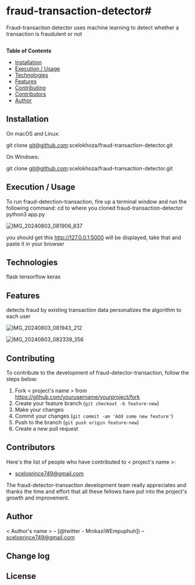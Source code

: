 # fraud-transaction-detector#


Fraud-transaction detector uses machine learning to detect whether a transaction is fraudulent or not


![]()

**Table of Contents**

- [Installation](#installation)
- [Execution / Usage](#execution--usage)
- [Technologies](#technologies)
- [Features](#features)
- [Contributing](#contributing)
- [Contributors](#contributors)
- [Author](#author)

## Installation

On macOS and Linux:

git clone git@github.com:scelokhoza/fraud-transaction-detector.git

On Windows:

git clone git@github.com:scelokhoza/fraud-transaction-detector.git

## Execution / Usage

To run fraud-detection-transaction, fire up a terminal window and run the following command:
cd to where you cloned fraud-transaction-detector
python3 app.py

![IMG_20240803_081906_837](https://github.com/user-attachments/assets/04f33563-caa3-4f35-b27c-c6923332e3ff)

you should get this http://127.0.0.1:5000 will be displayed, take that and paste it in your browser


## Technologies

flask
tensorflow
keras

## Features

detects fraud by existing transaction data
personalizes the algorithm to each user

![IMG_20240803_081943_212](https://github.com/user-attachments/assets/f11e48a3-405d-4e4d-a9ce-4f09b2597565)


![IMG_20240803_082339_356](https://github.com/user-attachments/assets/fb8d80ed-f14b-49e5-ad02-a6d8ae79a04a)


## Contributing

To contribute to the development of fraud-detector-transaction, follow the steps below:

1. Fork < project's name > from <https://github.com/yourusername/yourproject/fork>
2. Create your feature branch (`git checkout -b feature-new`)
3. Make your changes
4. Commit your changes (`git commit -am 'Add some new feature'`)
5. Push to the branch (`git push origin feature-new`)
6. Create a new pull request

## Contributors

Here's the list of people who have contributed to < project's name >:

- sceloprince749@gmail.com

The fraud-detector-transaction development team really appreciates and thanks the time and effort that all these fellows have put into the project's growth and improvement.

## Author

< Author's name > – [@twitter - MnikaziWEmpuphuh]) – sceloprince749@gmail.com

## Change log



## License
